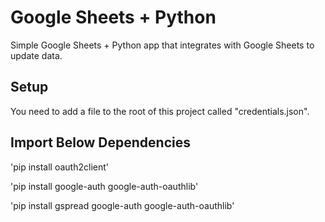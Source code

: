 # Google Sheets + Python
Simple Google Sheets + Python app that integrates with Google Sheets to update data.

## Setup
You need to add a file to the root of this project called "credentials.json".

## Import Below Dependencies
'pip install oauth2client'

'pip install google-auth google-auth-oauthlib'

'pip install gspread google-auth google-auth-oauthlib'
